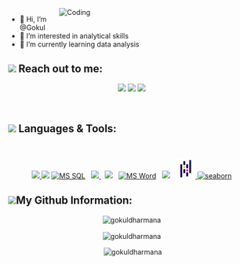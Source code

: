 <img align="right" alt="Coding" width="400" src="https://user-images.githubusercontent.com/79499162/185909598-e9ec4f45-ac60-4036-9230-96b4ecf16f00.gif">


- 👋 Hi, I’m @Gokul
- 👀 I’m interested in analytical skills
- 🌱 I’m currently learning data analysis


<!--CONNECT WITH ME CODE  -->

<h2 dir="auto"><img src="https://camo.githubusercontent.com/ec0df7b334d15078e980be8f26f35f1bd6f004eaa4a121db42fed361360c1817/68747470733a2f2f6d656469612e67697068792e636f6d2f6d656469612f4c6e516a7057614f4e386e68723231764e572f67697068792e676966" width="40" data-animated-image="" </a> <strong>Reach out to me:</strong> </h2>

<p align="center">
<a href="https://www.linkedin.com/in/dharmana-gokul-883855234/" target="blank"><img src="https://img.icons8.com/fluent/48/000000/linkedin.png" /></a>
<a href = "https://github.com/gokuldharmana" ><img src="https://img.icons8.com/windows/48/000000/github.png" /></a>
<a href="dharmanagokul225@gmail.com" ><img src="https://img.icons8.com/color/48/000000/gmail-new.png" /></a>
</p>
<br>

<!--Code For Language and Tool-->

<h2 dir="auto"><img src="https://camo.githubusercontent.com/b429fd0344f4072885b19923f824d4616893261e9d7cc2afb62f85224caca070/68747470733a2f2f6d656469612e67697068792e636f6d2f6d656469612f6a32704f476547594b65327843434b7766692f67697068792e676966" width="40" data-animated-image="" </a> <strong>Languages &amp; Tools:</strong></h2>
<br>

<!--Code For Inserting Icon Of Languages and Tools-->

<p align="center">  
    <a href="https://www.python.org" target="_blank"> <img src="https://img.icons8.com/color/48/000000/python.png"/> </a> 
    <a href="https://www.tableau.com/" target="_blank"> <img src="https://img.icons8.com/color/48/000000/tableau-software.png"/></a> 
    <a style="padding-right:8px;" href="https://www.microsoft.com/en-in/sql-server/sql-server-downloads" target="_blank"> <img src="https://img.icons8.com/color/48/000000/microsoft-sql-server.png" alt="MS SQL"/></a>
    <a style="padding-right:8px;" href="https://www.microsoft.com/en-in/microsoft-365/excel" target="_blank"><img src="https://img.icons8.com/fluency/48/000000/microsoft-excel-2019.png"/> </a>
    <a style="padding-right:8px;" href="https://www.microsoft.com/en-us/microsoft-365/powerpoint" target="_blank"> <img src="https://img.icons8.com/color/48/000000/microsoft-powerpoint-2019--v1.png"/></a>
    <a style="padding-right:8px;" href="https://www.microsoft.com/en-us/microsoft-365/word" target="_blank"> <img src="https://img.icons8.com/color/240/000000/microsoft-word-2019--v2.png" alt="MS Word" width="50" height="50"/></a>
    <a style="padding-right:8px;" href="https://www.google.com/sheets/about/" target="_blank"> <img src="https://img.icons8.com/color/48/000000/google-sheets.png"/></a>
    <a href="https://pandas.pydata.org/" target="_blank" rel="noreferrer"> <img src="https://raw.githubusercontent.com/devicons/devicon/2ae2a900d2f041da66e950e4d48052658d850630/icons/pandas/pandas-original.svg" alt="pandas" width="40" height="40"/> </a> 
    <a href="https://seaborn.pydata.org/" target="_blank" rel="noreferrer"> <img src="https://seaborn.pydata.org/_images/logo-mark-lightbg.svg" alt="seaborn" width="40" height="40"/> </a>
<br>

<!-- GITHUB STAT CODE -->

<h2 dir="auto"><img src="https://camo.githubusercontent.com/6324b8a2d7c4e78c6271e5bdb479001f501fe1108cdd4a0563d5b08758feb0c4/68747470733a2f2f6d656469612e67697068792e636f6d2f6d656469612f5a434e36463346416b7773794f47553252532f67697068792e676966" width="60" data-animated-image="" <strong>My Github Information:</strong></h2>

<!-- STREAK CODE -->
<p align="center"><img align="center" src="https://github-readme-streak-stats.herokuapp.com/?user=gokuldharmana&" alt="gokuldharmana" /></p>

<p align="center"><img align="center" src="https://github-readme-stats.vercel.app/api/top-langs?username=gokuldharmana&show_icons=true&locale=en&layout=compact" alt="gokuldharmana" /></p>

<p align="center">&nbsp;<img align="center" src="https://github-readme-stats.vercel.app/api?username=gokuldharmana&show_icons=true&locale=en" alt="gokuldharmana" /></p>

<!---
gokuldharmana/gokuldharmana is a ✨ special ✨ repository because its `README.md` (this file) appears on your GitHub profile.
You can click the Preview link to take a look at your changes.
--->

